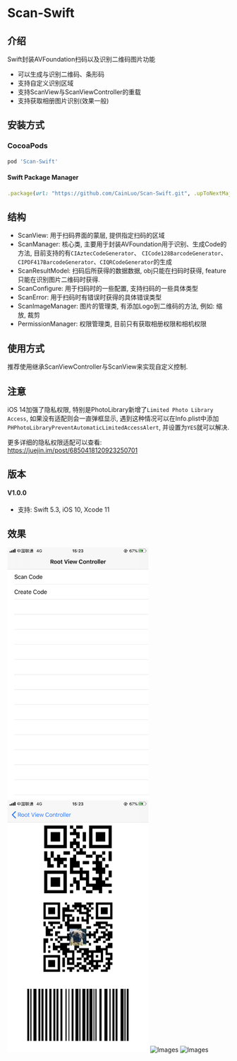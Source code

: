 # Scan-Swift



## 介绍

Swift封装AVFoundation扫码以及识别二维码图片功能

* 可以生成与识别二维码、条形码
* 支持自定义识别区域
* 支持ScanView与ScanViewController的重载
* 支持获取相册图片识别(效果一般)



## 安装方式

### CocoaPods

```ruby
pod 'Scan-Swift'
```



#### Swift Package Manager

```ruby
.package(url: "https://github.com/CainLuo/Scan-Swift.git", .upToNextMajor(from: "1.0.0"))
```



## 结构

* ScanView: 用于扫码界面的蒙层, 提供指定扫码的区域
* ScanManager: 核心类, 主要用于封装AVFoundation用于识别、生成Code的方法, 目前支持的有`CIAztecCodeGenerator`、 `CICode128BarcodeGenerator`、`CIPDF417BarcodeGenerator`、`CIQRCodeGenerator`的生成
* ScanResultModel: 扫码后所获得的数据数据, obj只能在扫码时获得, feature只能在识别图片二维码时获得.
* ScanConfigure: 用于扫码时的一些配置, 支持扫码的一些具体类型
* ScanError: 用于扫码时有错误时获得的具体错误类型
* ScanImageManager: 图片的管理类, 有添加Logo到二维码的方法, 例如: 缩放, 裁剪
* PermissionManager: 权限管理类, 目前只有获取相册权限和相机权限



## 使用方式

推荐使用继承ScanViewController与ScanView来实现自定义控制.



## 注意

iOS 14加强了隐私权限, 特别是PhotoLibrary新增了`Limited Photo Library Access`, 如果没有适配则会一直弹框显示, 遇到这种情况可以在Info.plist中添加`PHPhotoLibraryPreventAutomaticLimitedAccessAlert`, 并设置为`YES`就可以解决.



更多详细的隐私权限适配可以查看: https://juejin.im/post/6850418120923250701



## 版本

#### V1.0.0

* 支持: Swift 5.3, iOS 10, Xcode 11



## 效果

<img alt="Images" src="Images/1.PNG" width="320"> <img alt="Images" src="Images/2.PNG" width="320"> <img alt="Images" src="Images/3.PNG" width="320"> <img alt="Images" src="Images/4.PNG" width="320">